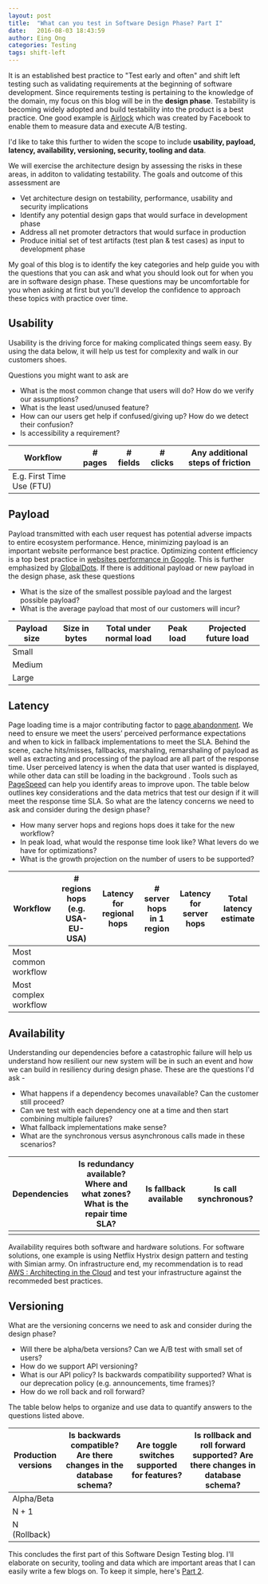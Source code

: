 ```yaml
---
layout: post
title:  "What can you test in Software Design Phase? Part I"
date:   2016-08-03 18:43:59
author: Eing Ong
categories: Testing
tags: shift-left
---
```

It is an established best practice to "Test early and often" and shift left testing such as validating requirements at the beginning of software development. Since requirements testing is pertaining to the knowledge of the domain, my focus on this blog will be in the **design phase**. Testability is becoming widely adopted and build testability into the product is a best practice. One good example is [Airlock](https://code.facebook.com/posts/520580318041111/airlock-facebook-s-mobile-a-b-testing-framework/) which was created by Facebook to enable them to measure data and execute A/B testing.

I'd like to take this further to widen the scope to include **usability, payload, latency, availability, versioning, security, tooling and data**.

We will exercise the architecture design by assessing the risks in these areas, in additon to validating testability. The goals and outcome of this assessment are

* Vet architecture design on testability, performance, usability and security implications 
* Identify any potential design gaps that would surface in development phase
* Address all net promoter detractors that would surface in production
* Produce initial set of test artifacts (test plan & test cases) as input to development phase

My goal of this blog is to identify the key categories and help guide you with the questions that you can ask and what you should look out for when you are in software design phase. These questions may be uncomfortable for you when asking at first but you'll develop the confidence to approach these topics with practice over time.

<h2>Usability</h2>

Usability is the driving force for making complicated things seem easy. By using the data below, it will help us test for complexity and walk in our customers shoes.

Questions you might want to ask are

* What is the most common change that users will do? How do we verify our assumptions?
* What is the least used/unused feature?
* How can our users get help if confused/giving up? How do we detect their confusion?
* Is accessibility a requirement?

| Workflow | # pages | # fields | # clicks | Any additional steps of friction | 
| -------- | ------- | -------- | -------- | -------------------------------- |
| E.g. First Time Use (FTU) | | | | |


<h2>Payload</h2>

Payload transmitted with each user request has potential adverse impacts to entire ecosystem performance. Hence, minimizing payload is an important website performance best practice. Optimizing content efficiency is a top best practice in [websites performance in Google](https://developers.google.com/web/fundamentals/performance/). This is further emphasized by [GlobalDots](http://www.globaldots.com/googles-web-performance-best-practices-4-minimize-payload-size/). If there is additional payload or new payload in the design phase, ask these questions

* What is the size of the smallest possible payload and the largest possible payload?
* What is the average payload that most of our customers will incur?

| Payload size | Size in bytes | Total under normal load | Peak load | Projected future load | 
| ------------ | ------------- | ----------------------- | --------- | ----------------------|
| Small  | | | | |
| Medium | | | | |
| Large  | | | | |

<h2>Latency</h2>

Page loading time is a major contributing factor to [page abandonment](https://blog.kissmetrics.com/loading-time/). We need to ensure we meet the users’ perceived performance expectations and when to kick in fallback implementations to meet the SLA. Behind the scene, cache hits/misses, fallbacks, marshaling, remarshaling of payload as well as extracting and processing of the payload are all part of the response time. User perceived latency is when the data that user wanted is displayed, while other data can still be loading in the background . Tools such as [PageSpeed](https://developers.google.com/speed/pagespeed/) can help you identify areas to improve upon. The table below outlines key considerations and the data metrics that test our design if it will meet the response time SLA. So what are the latency concerns we need to ask and consider during the design phase?

* How many server hops and regions hops does it take for the new workflow?
* In peak load, what would the response time look like? What levers do we have for optimizations?
* What is the growth projection on the number of users to be supported?

| Workflow | # regions hops (e.g. USA-EU-USA) | Latency for regional hops | # server hops in 1 region | Latency for server hops | Total latency estimate |
| -------- | -------------------------------- | ------------------------- | ------------------------- | ------------------------| ---------------------- |
| Most common workflow  | | | | |
| Most complex workflow | | | | |

<h2>Availability</h2>

Understanding our dependencies before a catastrophic failure will help us understand how resilient our new system will be in such an event and how we can build in resiliency during design phase. These are the questions I'd ask -

* What happens if a dependency becomes unavailable? Can the customer still proceed? 
* Can we test with each dependency one at a time and then start combining multiple failures?
* What fallback implementations make sense?
* What are the synchronous versus asynchronous calls made in these scenarios? 

| Dependencies | Is redundancy available? <br> Where and what zones? <br> What is the repair time SLA? | Is fallback available | Is call synchronous? |
| ------------ | ------------------------------------------------------------------------------------- | --------------------- | -------------------- |
|  | | | | |

Availability requires both software and hardware solutions. 
For software solutions, one example is using Netflix Hystrix design pattern and testing with Simian army. On infrastructure end, my recommendation is to read [AWS : Architecting in the Cloud](https://d0.awsstatic.com/whitepapers/AWS_Cloud_Best_Practices.pdf) and test your infrastructure against the recommeded best practices.

<h2>Versioning</h2>

What are the versioning concerns we need to ask and consider during the design phase?

* Will there be alpha/beta versions? Can we A/B test with small set of users?
* How do we support API versioning?
* What is our API policy? Is backwards compatibility supported? What is our deprecation policy (e.g. announcements, time frames)? 
* How do we roll back and roll forward?

The table below helps to organize and use data to quantify answers to the questions listed above.

| Production versions | Is backwards compatible? <br> Are there changes in the database schema? | Are toggle switches supported for features? | Is rollback and roll forward supported? Are there changes in database schema? |
| ------------ | ------------------------------------------------------------------------------------- | --------------------- | -------------------- |
| Alpha/Beta | | | | |
| N + 1 | | | | |
| N (Rollback) | | | | |

This concludes the first part of this Software Design Testing blog. I'll elaborate on security, tooling and data which are important areas that I can easily write a few blogs on. To keep it simple, here's [Part 2](/testing/2016/08/06/WhatCanYouTestAtDesignPhase-Part2/).
